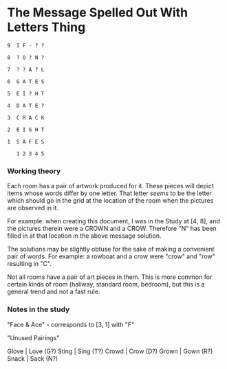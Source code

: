 # The Message Spelled Out With Letters Thing

```
9  I F - ? ?

8  ? O ? N ?

7  ? ? A ? L

6  G A T E S

5  E I ? H T

4  D A T E ?

3  C R A C K

2  E I G H T

1  S A F E S

   1 2 3 4 5
```

### Working theory

Each room has a pair of artwork produced for it. These pieces will depict items whose words differ by one letter. That letter _seems_ to be the letter which should go in the grid at the location of the room when the pictures are observed in it.

For example: when creating this document, I was in the Study at [4, 8], and the pictures therein were a CROWN and a CROW. Therefore "N" has been filled in at that location in the above message solution.

The solutions may be slightly obtuse for the sake of making a convenient pair of words. For example: a rowboat and a crow were "crow" and "row" resulting in "C".

Not all rooms have a pair of art pieces in them. This is more common for certain kinds of room (hallway, standard room, bedroom), but this is a general trend and not a fast rule.

### Notes in the study

"Face & Ace" - corresponds to [3, 1] with "F"

"Unused Pairings"

Glove | Love (G?)
Sting | Sing (T?)
Crowd | Crow (D?)
Grown | Gown (R?)
Snack | Sack (N?)
